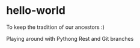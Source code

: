 # hello-world
To keep the tradition of our ancestors :) 

Playing around with Pythong Rest and Git branches
